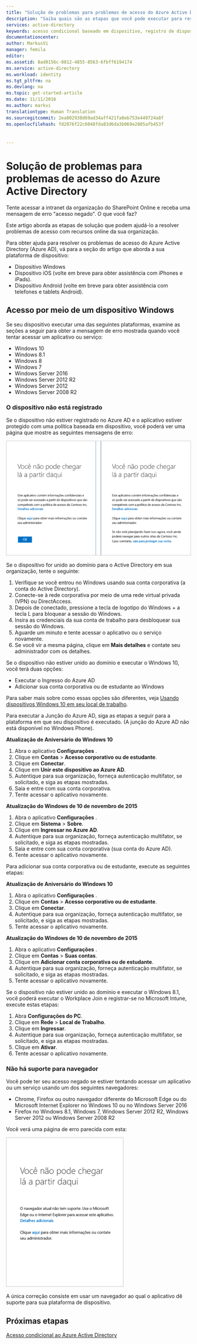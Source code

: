 ```yaml
---
title: "Solução de problemas para problemas de acesso do Azure Active Directory | Microsoft Docs"
description: "Saiba quais são as etapas que você pode executar para resolver problemas de acesso com recursos online da sua organização."
services: active-directory
keywords: acesso condicional baseado em dispositivo, registro de dispositivo, habilitar registro de dispositivo, registro de dispositivo e MDM
documentationcenter: 
author: MarkusVi
manager: femila
editor: 
ms.assetid: 8ad0156c-0812-4855-8563-6fbff6194174
ms.service: active-directory
ms.workload: identity
ms.tgt_pltfrm: na
ms.devlang: na
ms.topic: get-started-article
ms.date: 11/11/2016
ms.author: markvi
translationtype: Human Translation
ms.sourcegitcommit: 2ea002938d69ad34aff421fa0eb753e449724a8f
ms.openlocfilehash: fd2076f22c6048fda83d6da3b069e2805afb453f


---
```

# <a name="troubleshooting-for-azure-active-directory-access-issues"></a>Solução de problemas para problemas de acesso do Azure Active Directory
Tente acessar a intranet da organização do SharePoint Online e receba uma mensagem de erro "acesso negado". O que você faz?


Este artigo aborda as etapas de solução que podem ajudá-lo a resolver problemas de acesso com recursos online da sua organização.

Para obter ajuda para resolver os problemas de acesso do Azure Active Directory (Azure AD), vá para a seção do artigo que aborda a sua plataforma de dispositivo:

* Dispositivo Windows
* Dispositivo iOS (volte em breve para obter assistência com iPhones e iPads).
* Dispositivo Android (volte em breve para obter assistência com telefones e tablets Android).

## <a name="access-from-a-windows-device"></a>Acesso por meio de um dispositivo Windows
Se seu dispositivo executar uma das seguintes plataformas, examine as seções a seguir para obter a mensagem de erro mostrada quando você tentar acessar um aplicativo ou serviço:

* Windows 10
* Windows 8.1
* Windows 8
* Windows 7
* Windows Server 2016
* Windows Server 2012 R2
* Windows Server 2012
* Windows Server 2008 R2

### <a name="device-is-not-registered"></a>O dispositivo não está registrado
Se o dispositivo não estiver registrado no Azure AD e o aplicativo estiver protegido com uma política baseada em dispositivo, você poderá ver uma página que mostre as seguintes mensagens de erro:

![Mensagens "você não pode acessar esse lugar daqui" para dispositivos não registrados](./media/active-directory-conditional-access-device-remediation/01.png "Scenario")

Se o dispositivo for unido ao domínio para o Active Directory em sua organização, tente o seguinte:

1. Verifique se você entrou no Windows usando sua conta corporativa (a conta do Active Directory).
2. Conecte-se à rede corporativa por meio de uma rede virtual privada (VPN) ou DirectAccess.
3. Depois de conectado, pressione a tecla de logotipo do Windows + a tecla L para bloquear a sessão do Windows.
4. Insira as credenciais da sua conta de trabalho para desbloquear sua sessão do Windows.
5. Aguarde um minuto e tente acessar o aplicativo ou o serviço novamente.
6. Se você vir a mesma página, clique em **Mais detalhes** e contate seu administrador com os detalhes.

Se o dispositivo não estiver unido ao domínio e executar o Windows 10, você terá duas opções:

* Executar o Ingresso do Azure AD
* Adicionar sua conta corporativa ou de estudante ao Windows

Para saber mais sobre como essas opções são diferentes, veja [Usando dispositivos Windows 10 em seu local de trabalho](active-directory-azureadjoin-windows10-devices.md).

Para executar a Junção do Azure AD, siga as etapas a seguir para a plataforma em que seu dispositivo é executado. (A junção do Azure AD não está disponível no Windows Phone).

**Atualização de Aniversário do Windows 10**

1. Abra o aplicativo **Configurações** .
2. Clique em **Contas** > **Acesso corporativo ou de estudante**.
3. Clique em **Conectar**.
4. Clique em **Unir este dispositivo ao Azure AD**.
5. Autentique para sua organização, forneça autenticação multifator, se solicitado, e siga as etapas mostradas.
6. Saia e entre com sua conta corporativa.
7. Tente acessar o aplicativo novamente.

**Atualização do Windows de 10 de novembro de 2015**

1. Abra o aplicativo **Configurações** .
2. Clique em **Sistema** > **Sobre**.
3. Clique em **Ingressar no Azure AD**.
4. Autentique para sua organização, forneça autenticação multifator, se solicitado, e siga as etapas mostradas.
5. Saia e entre com sua conta corporativa (sua conta do Azure AD).
6. Tente acessar o aplicativo novamente.

Para adicionar sua conta corporativa ou de estudante, execute as seguintes etapas:

**Atualização de Aniversário do Windows 10**

1. Abra o aplicativo **Configurações** .
2. Clique em **Contas** > **Acesso corporativo ou de estudante**.
3. Clique em **Conectar**.
4. Autentique para sua organização, forneça autenticação multifator, se solicitado, e siga as etapas mostradas.
5. Tente acessar o aplicativo novamente.

**Atualização do Windows de 10 de novembro de 2015**

1. Abra o aplicativo **Configurações** .
2. Clique em **Contas** > **Suas contas**.
3. Clique em **Adicionar conta corporativa ou de estudante**.
4. Autentique para sua organização, forneça autenticação multifator, se solicitado, e siga as etapas mostradas.
5. Tente acessar o aplicativo novamente.

Se o dispositivo não estiver unido ao domínio e executar o Windows 8.1, você poderá executar o Workplace Join e registrar-se no Microsoft Intune, execute estas etapas:

1. Abra **Configurações do PC**.
2. Clique em **Rede** > **Local de Trabalho**.
3. Clique em **Ingressar**.
4. Autentique para sua organização, forneça autenticação multifator, se solicitado, e siga as etapas mostradas.
5. Clique em **Ativar**.
6. Tente acessar o aplicativo novamente.

### <a name="browser-is-not-supported"></a>Não há suporte para navegador
Você pode ter seu acesso negado se estiver tentando acessar um aplicativo ou um serviço usando um dos seguintes navegadores:

* Chrome, Firefox ou outro navegador diferente do Microsoft Edge ou do Microsoft Internet Explorer no Windows 10 ou no Windows Server 2016
* Firefox no Windows 8.1, Windows 7, Windows Server 2012 R2, Windows Server 2012 ou Windows Server 2008 R2

Você verá uma página de erro parecida com esta:

![Mensagem "você não pode acessar esse lugar daqui" para navegadores sem suporte](./media/active-directory-conditional-access-device-remediation/02.png "Scenario")

A única correção consiste em usar um navegador ao qual o aplicativo dê suporte para sua plataforma de dispositivo.

## <a name="next-steps"></a>Próximas etapas
[Acesso condicional ao Azure Active Directory](active-directory-conditional-access.md)




<!--HONumber=Nov16_HO2-->


